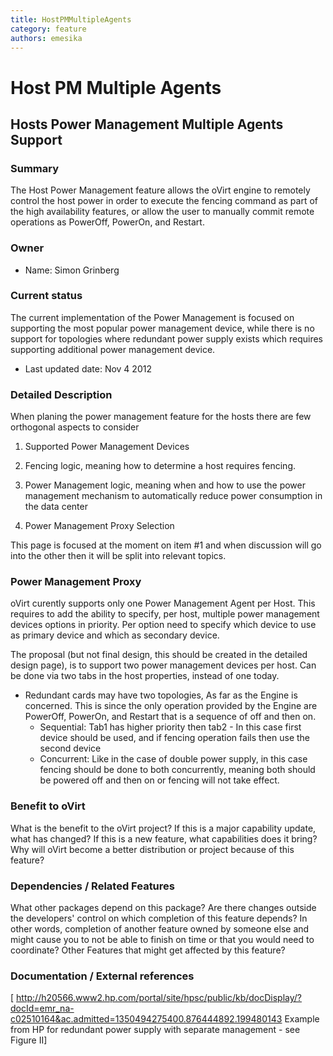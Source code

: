 ```yaml
---
title: HostPMMultipleAgents
category: feature
authors: emesika
---
```


# Host PM Multiple Agents

## Hosts Power Management Multiple Agents Support

### Summary

The Host Power Management feature allows the oVirt engine to remotely control the host power in order to execute the fencing command as part of the high availability features, or allow the user to manually commit remote operations as PowerOff, PowerOn, and Restart.

### Owner

*   Name: Simon Grinberg


### Current status

The current implementation of the Power Management is focused on supporting the most popular power management device, while there is no support for topologies where redundant power supply exists which requires supporting additional power management device.

*   Last updated date: Nov 4 2012

### Detailed Description

When planing the power management feature for the hosts there are few orthogonal aspects to consider

1. Supported Power Management Devices

2. Fencing logic, meaning how to determine a host requires fencing.

3. Power Management logic, meaning when and how to use the power management mechanism to automatically reduce power consumption in the data center

4. Power Management Proxy Selection

This page is focused at the moment on item #1 and when discussion will go into the other then it will be split into relevant topics.

### Power Management Proxy

oVirt curently supports only one Power Management Agent per Host. This requires to add the ability to specify, per host, multiple power management devices options in priority. Per option need to specify which device to use as primary device and which as secondary device.

The proposal (but not final design, this should be created in the detailed design page), is to support two power management devices per host. Can be done via two tabs in the host properties, instead of one today.

*   Redundant cards may have two topologies, As far as the Engine is concerned. This is since the only operation provided by the Engine are PowerOff, PowerOn, and Restart that is a sequence of off and then on.
    -   Sequential: Tab1 has higher priority then tab2 - In this case first device should be used, and if fencing operation fails then use the second device
    -   Concurrent: Like in the case of double power supply, in this case fencing should be done to both concurrently, meaning both should be powered off and then on or fencing will not take effect.

### Benefit to oVirt

What is the benefit to the oVirt project? If this is a major capability update, what has changed? If this is a new feature, what capabilities does it bring? Why will oVirt become a better distribution or project because of this feature?

### Dependencies / Related Features

What other packages depend on this package? Are there changes outside the developers' control on which completion of this feature depends? In other words, completion of another feature owned by someone else and might cause you to not be able to finish on time or that you would need to coordinate? Other Features that might get affected by this feature?

### Documentation / External references

[ <http://h20566.www2.hp.com/portal/site/hpsc/public/kb/docDisplay/?docId=emr_na-c02510164&ac.admitted=1350494275400.876444892.199480143> Example from HP for redundant power supply with separate management - see Figure II]




